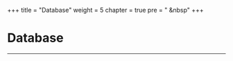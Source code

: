 +++
title = "Database"
weight = 5
chapter = true
pre = "<i class='fas fa-book-open'></i> &nbsp"
+++

# Database

---
